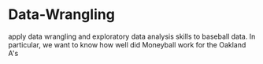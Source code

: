 # Data-Wrangling
apply data wrangling and exploratory data analysis skills 
to baseball data. In particular, we want to know how well did Moneyball work for the 
Oakland A's
